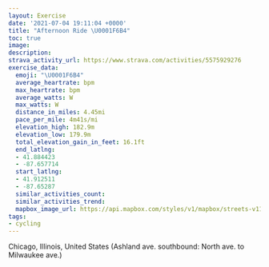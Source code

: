 ```yaml
---
layout: Exercise
date: '2021-07-04 19:11:04 +0000'
title: "Afternoon Ride \U0001F6B4"
toc: true
image:
description:
strava_activity_url: https://www.strava.com/activities/5575929276
exercise_data:
  emoji: "\U0001F6B4"
  average_heartrate: bpm
  max_heartrate: bpm
  average_watts: W
  max_watts: W
  distance_in_miles: 4.45mi
  pace_per_mile: 4m41s/mi
  elevation_high: 182.9m
  elevation_low: 179.9m
  total_elevation_gain_in_feet: 16.1ft
  end_latlng:
  - 41.884423
  - -87.657714
  start_latlng:
  - 41.912511
  - -87.65287
  similar_activities_count:
  similar_activities_trend:
  mapbox_image_url: https://api.mapbox.com/styles/v1/mapbox/streets-v11/static/path-5+787af2-1.0(e%60y~Flu~uOWTx%40QBD%40ZFBFEPRRJ%60AEfABhAGH%40HD%40TG%60%40DPCTBjDARBf%40%3FbDBz%40%40lPAl%40Rh%5DHjBEf%40Cf%40CPEDFJDNDxJBtAAbBA%3FZ%3FZE%60DIzGCvDGt%40BbBGfABtFI%5C%3FNDXCrA%3FvBEDB%3FCLCNBPCLMRHN%40zAErBAr%40A%60%40ErAAP%40%5EA%60ABJEnB%40N%40NFF%3FjACt%40I%7CA%3F~AEhC%3F~AELDXETBrACz%40Fv%40CHEVALEL%40tAGjFEf%40%40nAEv%40%40bACnB%3FzAEhADnAIdDCrAEj%40%40rDKrBBzAAX%40d%40CV%40bAEX%40DBNAB%40A%40B%3F%3FDR%60%40Sk%40D%3FHD%40HGrALjCAhDAd%40EHIBAEUEeA%40UBE%3FGDIZ%40bABPFLKTHfGAlADbBA%60EH%60P%3Fp%40CH%40C%3F%40EG%3Fa%40%3F%40%3FAU%3FDG%3FSBIXe%40C%5BD%7BC%3FqADSFE%60%40BpABRADEJDp%40ER%3FVKJOnBATAN%40TRFBv%40%3FJGFWGqI%3FqBCo%40%40gACwB%3FGEGOGq%40DIC_%40B%7D%40%3FOCEEDCCU%3Fy%40EaBBUGgEBm%40I%7DDBYIWBYEO%40iCHi%40Ce%40I%7BE%3FcADQ%40OGwC%3FgCCO%40_%40DWGWAc%40%40OAeCCOBw%40AY%40ELDFCv%40AlB%3FRCBI%40iAGgBGyIEq%40Ia%40B%40AA%3F%40AC),pin-s-s+e5b22e(-87.65287,41.91251),pin-s-f+89ae00(-87.65772000000014,41.88442000000002)/auto/800x800?access_token=pk.eyJ1Ijoiam9zaGJlY2ttYW4iLCJhIjoiY205eWR2aDd1MWZ6djJrbXc4a3M0bWZleiJ9.XiG9OWkNcZk2QzjJbxLB4A
tags:
- cycling
---
```




Chicago, Illinois, United States (Ashland ave. southbound: North ave. to Milwaukee ave.)
